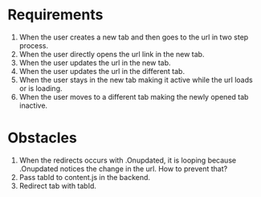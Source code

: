 # Requirements
1. When the user creates a new tab and then goes to the url in two step process.
2. When the user directly opens the url link in the new tab.
3. When the user updates the url in the new tab.
4. When the user updates the url in the different tab.
5. When the user stays in the new tab making it active while the url loads or is loading.
6. When the user moves to a different tab making the newly opened tab inactive.

# Obstacles
1. When the redirects occurs with .Onupdated, it is looping because .Onupdated notices the change in the url. How to prevent that?
2. Pass tabId to content.js in the backend.
3. Redirect tab with tabId.